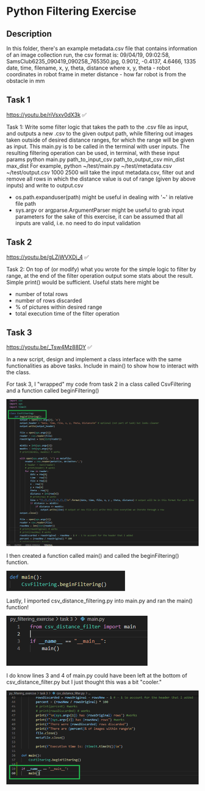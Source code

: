 # Python Filtering Exercise

## Description
In this folder, there's an example metadata.csv file that contains information of an image collection run,
the csv format is:
09/04/19, 09:02:58, SamsClub6235_090419_090258_765350.jpg, 0.9012, -0.4137, 4.6466, 1335
date, time, filename, x, y, theta, distance
where
x, y, theta - robot coordinates in robot frame in meter
distance - how far robot is from the obstacle in mm

## Task 1
<https://youtu.be/riVsxv0dX3k> ✅

Task 1:
Write some filter logic that takes the path to the .csv file as input, and outputs a new .csv to the given output path,
while filtering out images taken outside of desired distance ranges, for which the range will be given as input.
This main.py is to be called in the terminal with user inputs.
The resulting filtering operation can be used, in terminal, with these input params
python main.py path_to_input_csv path_to_output_csv min_dist max_dist
For example,
python ~/test/main.py ~/test/metadata.csv ~/test/output.csv 1000 2500
will take the input metadata.csv, filter out and remove all rows in which the distance value is out of range (given by
above inputs) and write to output.csv
- os.path.expanduser(path) might be useful in dealing with '~' in relative file path
- sys.argv or argparse.ArgumentParser might be useful to grab input parameters
for the sake of this exercise, it can be assumed that all inputs are valid, i.e. no need to do input validation

## Task 2
<https://youtu.be/gLZjWVXDj_4> ✅

Task 2:
On top of (or modify) what you wrote for the simple logic to filter by range, at the end of the filter operation
output some stats about the result. Simple print() would be sufficient.
Useful stats here might be
- number of total rows
- number of rows discarded
- % of pictures within desired range
- total execution time of the filter operation

## Task 3
<https://youtu.be/_Tsw4Mz88DY> ✅

In a new script, design and implement a class interface with the same functionalities as above tasks.
Include in main() to show how to interact with the class.

For task 3, I "wrapped" my code from task 2 in a class called CsvFiltering and a function called beginFiltering()

![wrapped script](https://raw.githubusercontent.com/johnnylieu/py_filtering_exercise/main/task%203/1.bmp "wrapped script")

I then created a function called main() and called the beginFiltering() function.

![main()](https://raw.githubusercontent.com/johnnylieu/py_filtering_exercise/main/task%203/2.bmp "main()")

Lastly, I imported csv_distance_filtering.py into main.py and ran the main() function!

![main.py](https://raw.githubusercontent.com/johnnylieu/py_filtering_exercise/main/task%203/3.bmp "main.py")

I do know lines 3 and 4 of main.py could have been left at the bottom of csv_distance_filter.py but I just thought this was a bit "cooler."

![main in csv_distance_filter.py](https://raw.githubusercontent.com/johnnylieu/py_filtering_exercise/main/task%203/4.bmp "main in csv_distance_filter.py")